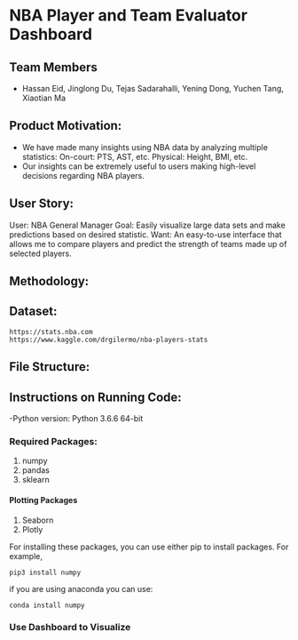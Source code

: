 # NBA Player and Team Evaluator Dashboard

## Team Members
- Hassan Eid, Jinglong Du, Tejas Sadarahalli, Yening Dong, Yuchen Tang, Xiaotian Ma

## Product Motivation:
- We have made many insights using NBA data by analyzing multiple statistics:
      On-court: PTS, AST, etc.
      Physical: Height, BMI, etc. 
- Our insights can be extremely useful to users making high-level decisions regarding NBA players.

## User Story:
User: NBA General Manager
Goal: Easily visualize large data sets and make predictions based on desired statistic.
Want: An easy-to-use interface that allows me to compare players and predict the strength of teams made up of selected players.

## Methodology:


## Dataset:
```
https://stats.nba.com
https://www.kaggle.com/drgilermo/nba-players-stats
```
## File Structure:

## Instructions on Running Code:

-Python version: Python 3.6.6 64-bit

### Required Packages:

1. numpy
2. pandas
3. sklearn

#### Plotting Packages

1. Seaborn
2. Plotly 

For installing these packages, you can use either pip to install packages. For example,
```
pip3 install numpy
```
if you are using anaconda you can use:

```
conda install numpy
```

### Use Dashboard to Visualize
